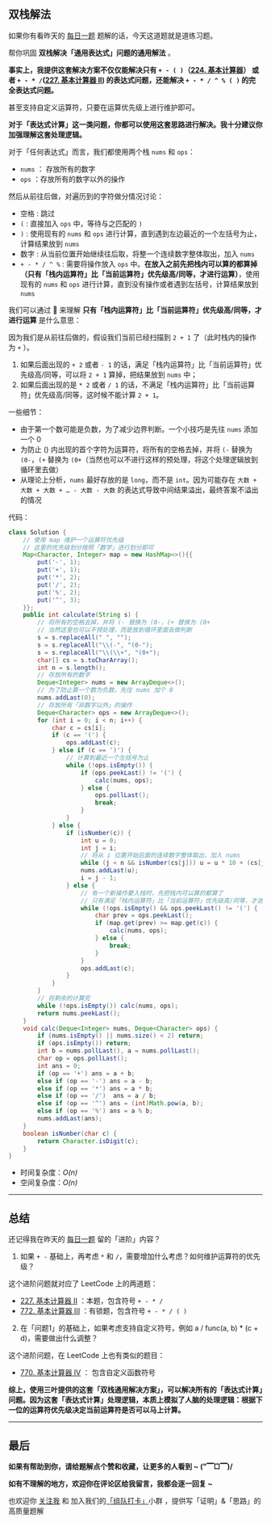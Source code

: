 ## 双栈解法

如果你有看昨天的 [每日一题](https://leetcode-cn.com/problems/basic-calculator/solution/shuang-zhan-jie-jue-tong-yong-biao-da-sh-olym/) 题解的话，今天这道题就是道练习题。

帮你巩固 **双栈解决「通用表达式」问题的通用解法** 。

**事实上，我提供这套解决方案不仅仅能解决只有 `+ - ( )`（[224. 基本计算器](https://leetcode-cn.com/problems/basic-calculator/)） 或者 `+ - * /`([227. 基本计算器 II](https://leetcode-cn.com/problems/basic-calculator-ii/solution/)) 的表达式问题，还能解决 `+ - * / ^ % ( )` 的完全表达式问题。**

甚至支持自定义运算符，只要在运算优先级上进行维护即可。

**对于「表达式计算」这一类问题，你都可以使用这套思路进行解决。我十分建议你加强理解这套处理逻辑。**

对于「任何表达式」而言，我们都使用两个栈 `nums` 和 `ops`：
* `nums` ： 存放所有的数字
* `ops` ：存放所有的数字以外的操作

然后从前往后做，对遍历到的字符做分情况讨论：
* 空格 : 跳过
* `(` : 直接加入 `ops` 中，等待与之匹配的 `)`
* `)` : 使用现有的 `nums` 和 `ops` 进行计算，直到遇到左边最近的一个左括号为止，计算结果放到 `nums`
* 数字 : 从当前位置开始继续往后取，将整一个连续数字整体取出，加入 `nums`
* `+ - * / ^ %` : 需要将操作放入 `ops` 中。**在放入之前先把栈内可以算的都算掉（只有「栈内运算符」比「当前运算符」优先级高/同等，才进行运算）**，使用现有的 `nums` 和 `ops` 进行计算，直到没有操作或者遇到左括号，计算结果放到 `nums`

我们可以通过 🌰 来理解 **只有「栈内运算符」比「当前运算符」优先级高/同等，才进行运算** 是什么意思：

因为我们是从前往后做的，假设我们当前已经扫描到 `2 + 1` 了（此时栈内的操作为 `+` ）。

1. 如果后面出现的 `+ 2` 或者 `- 1` 的话，满足「栈内运算符」比「当前运算符」优先级高/同等，可以将 `2 + 1` 算掉，把结果放到 `nums` 中；
2. 如果后面出现的是 `* 2` 或者 `/ 1` 的话，不满足「栈内运算符」比「当前运算符」优先级高/同等，这时候不能计算 `2 + 1`。

一些细节：

* 由于第一个数可能是负数，为了减少边界判断。一个小技巧是先往 `nums` 添加一个 0
* 为防止 () 内出现的首个字符为运算符，将所有的空格去掉，并将 `(-` 替换为 `(0-`，`(+` 替换为 `(0+`（当然也可以不进行这样的预处理，将这个处理逻辑放到循环里去做）
* 从理论上分析，`nums` 最好存放的是 `long`，而不是 `int`。因为可能存在 `大数 + 大数 + 大数 + … - 大数 - 大数` 的表达式导致中间结果溢出，最终答案不溢出的情况

代码：

```Java []
class Solution {
    // 使用 map 维护一个运算符优先级
    // 这里的优先级划分按照「数学」进行划分即可
    Map<Character, Integer> map = new HashMap<>(){{
        put('-', 1);
        put('+', 1);
        put('*', 2);
        put('/', 2);
        put('%', 2);
        put('^', 3);
    }};
    public int calculate(String s) {
        // 将所有的空格去掉，并将 (- 替换为 (0-，(+ 替换为 (0+
        // 当然这里也可以不预处理，而是放到循环里面去做判断
        s = s.replaceAll(" ", "");
        s = s.replaceAll("\\(-", "(0-");
        s = s.replaceAll("\\(\\+", "(0+");
        char[] cs = s.toCharArray();
        int n = s.length();
        // 存放所有的数字
        Deque<Integer> nums = new ArrayDeque<>();
        // 为了防止第一个数为负数，先往 nums 加个 0
        nums.addLast(0);
        // 存放所有「非数字以外」的操作
        Deque<Character> ops = new ArrayDeque<>();
        for (int i = 0; i < n; i++) {
            char c = cs[i];
            if (c == '(') {
                ops.addLast(c);
            } else if (c == ')') {
                // 计算到最近一个左括号为止
                while (!ops.isEmpty()) {
                    if (ops.peekLast() != '(') {
                        calc(nums, ops);
                    } else {
                        ops.pollLast();
                        break;
                    }
                }
            } else {
                if (isNumber(c)) {
                    int u = 0;
                    int j = i;
                    // 将从 i 位置开始后面的连续数字整体取出，加入 nums
                    while (j < n && isNumber(cs[j])) u = u * 10 + (cs[j++] - '0');
                    nums.addLast(u);
                    i = j - 1;
                } else {
                    // 有一个新操作要入栈时，先把栈内可以算的都算了 
                    // 只有满足「栈内运算符」比「当前运算符」优先级高/同等，才进行运算
                    while (!ops.isEmpty() && ops.peekLast() != '(') {
                        char prev = ops.peekLast();
                        if (map.get(prev) >= map.get(c)) {
                            calc(nums, ops);
                        } else {
                            break;
                        }
                    }
                    ops.addLast(c);
                }
            }
        }
        // 将剩余的计算完
        while (!ops.isEmpty()) calc(nums, ops);
        return nums.peekLast();
    }
    void calc(Deque<Integer> nums, Deque<Character> ops) {
        if (nums.isEmpty() || nums.size() < 2) return;
        if (ops.isEmpty()) return;
        int b = nums.pollLast(), a = nums.pollLast();
        char op = ops.pollLast();
        int ans = 0;
        if (op == '+') ans = a + b;
        else if (op == '-') ans = a - b;
        else if (op == '*') ans = a * b;
        else if (op == '/')  ans = a / b;
        else if (op == '^') ans = (int)Math.pow(a, b);
        else if (op == '%') ans = a % b;
        nums.addLast(ans);
    }
    boolean isNumber(char c) {
        return Character.isDigit(c);
    }
}
```
* 时间复杂度：*O(n)*
* 空间复杂度：*O(n)*

***

## 总结

还记得我在昨天的 [每日一题](https://leetcode-cn.com/problems/basic-calculator/solution/shuang-zhan-jie-jue-tong-yong-biao-da-sh-olym/) 留的「进阶」内容？

1. 如果 `+ -` 基础上，再考虑 `*` 和 `/`，需要增加什么考虑？如何维护运算符的优先级？

这个进阶问题就对应了 LeetCode 上的两道题：

* [227. 基本计算器 II](https://leetcode-cn.com/problems/basic-calculator-ii/) ：本题，包含符号 `+ - * /`
* [772. 基本计算器 III](https://leetcode-cn.com/problems/basic-calculator-iii/) ：有锁题，包含符号 `+ - * / ( )`

2. 在「问题1」的基础上，如果考虑支持自定义符号，例如 a / func(a, b) * (c + d)，需要做出什么调整？

这个进阶问题，在 LeetCode 上也有类似的题目：

* [770. 基本计算器 IV](https://leetcode-cn.com/problems/basic-calculator-iv/) ： 包含自定义函数符号

**综上，使用三叶提供的这套「双栈通用解决方案」，可以解决所有的「表达式计算」问题。因为这套「表达式计算」处理逻辑，本质上模拟了人脑的处理逻辑：根据下一位的运算符优先级决定当前运算符是否可以马上计算。**


***

## 最后

**如果有帮助到你，请给题解点个赞和收藏，让更多的人看到 ~ ("▔□▔)/**

**如有不理解的地方，欢迎你在评论区给我留言，我都会逐一回复 ~**

也欢迎你 [关注我](https://oscimg.oschina.net/oscnet/up-19688dc1af05cf8bdea43b2a863038ab9e5.png) 和 加入我们的[「组队打卡」](https://leetcode-cn.com/u/ac_oier/)小群 ，提供写「证明」&「思路」的高质量题解 